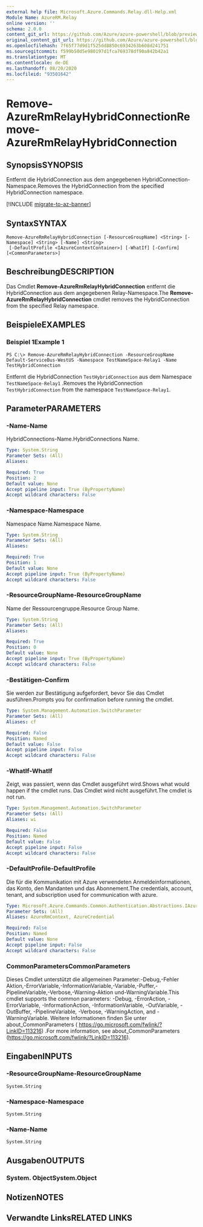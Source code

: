```yaml
---
external help file: Microsoft.Azure.Commands.Relay.dll-Help.xml
Module Name: AzureRM.Relay
online version: ''
schema: 2.0.0
content_git_url: https://github.com/Azure/azure-powershell/blob/preview/src/ResourceManager/Relay/Commands.Relay/help/Remove-AzureRmRelayHybridConnection.md
original_content_git_url: https://github.com/Azure/azure-powershell/blob/preview/src/ResourceManager/Relay/Commands.Relay/help/Remove-AzureRmRelayHybridConnection.md
ms.openlocfilehash: 7f65f77d9d1f525dd8850c6934263b608d241751
ms.sourcegitcommit: f599b50d5e980197d1fca769378df90a842b42a1
ms.translationtype: MT
ms.contentlocale: de-DE
ms.lasthandoff: 08/20/2020
ms.locfileid: "93501642"
---
```

# <span data-ttu-id="7dcc1-101">Remove-AzureRmRelayHybridConnection</span><span class="sxs-lookup"><span data-stu-id="7dcc1-101">Remove-AzureRmRelayHybridConnection</span></span>

## <span data-ttu-id="7dcc1-102">Synopsis</span><span class="sxs-lookup"><span data-stu-id="7dcc1-102">SYNOPSIS</span></span>
<span data-ttu-id="7dcc1-103">Entfernt die HybridConnection aus dem angegebenen HybridConnection-Namespace.</span><span class="sxs-lookup"><span data-stu-id="7dcc1-103">Removes the HybridConnection from the specified HybridConnection namespace.</span></span>

[!INCLUDE [migrate-to-az-banner](../../includes/migrate-to-az-banner.md)]

## <span data-ttu-id="7dcc1-104">Syntax</span><span class="sxs-lookup"><span data-stu-id="7dcc1-104">SYNTAX</span></span>

```
Remove-AzureRmRelayHybridConnection [-ResourceGroupName] <String> [-Namespace] <String> [-Name] <String>
 [-DefaultProfile <IAzureContextContainer>] [-WhatIf] [-Confirm] [<CommonParameters>]
```

## <span data-ttu-id="7dcc1-105">Beschreibung</span><span class="sxs-lookup"><span data-stu-id="7dcc1-105">DESCRIPTION</span></span>
<span data-ttu-id="7dcc1-106">Das Cmdlet **Remove-AzureRmRelayHybridConnection** entfernt die HybridConnection aus dem angegebenen Relay-Namespace.</span><span class="sxs-lookup"><span data-stu-id="7dcc1-106">The **Remove-AzureRmRelayHybridConnection** cmdlet removes the HybridConnection from the specified Relay namespace.</span></span>

## <span data-ttu-id="7dcc1-107">Beispiele</span><span class="sxs-lookup"><span data-stu-id="7dcc1-107">EXAMPLES</span></span>

### <span data-ttu-id="7dcc1-108">Beispiel 1</span><span class="sxs-lookup"><span data-stu-id="7dcc1-108">Example 1</span></span>
```
PS C:\> Remove-AzureRmRelayHybridConnection -ResourceGroupName Default-ServiceBus-WestUS -Namespace TestNameSpace-Relay1 -Name TestHybridConnection
```

<span data-ttu-id="7dcc1-109">Entfernt die HybridConnection `TestHybridConnection` aus dem Namespace `TestNameSpace-Relay1` .</span><span class="sxs-lookup"><span data-stu-id="7dcc1-109">Removes the HybridConnection `TestHybridConnection` from the namespace `TestNameSpace-Relay1`.</span></span>

## <span data-ttu-id="7dcc1-110">Parameter</span><span class="sxs-lookup"><span data-stu-id="7dcc1-110">PARAMETERS</span></span>

### <span data-ttu-id="7dcc1-111">-Name</span><span class="sxs-lookup"><span data-stu-id="7dcc1-111">-Name</span></span>
<span data-ttu-id="7dcc1-112">HybridConnections-Name.</span><span class="sxs-lookup"><span data-stu-id="7dcc1-112">HybridConnections Name.</span></span>

```yaml
Type: System.String
Parameter Sets: (All)
Aliases: 

Required: True
Position: 2
Default value: None
Accept pipeline input: True (ByPropertyName)
Accept wildcard characters: False
```

### <span data-ttu-id="7dcc1-113">-Namespace</span><span class="sxs-lookup"><span data-stu-id="7dcc1-113">-Namespace</span></span>
<span data-ttu-id="7dcc1-114">Namespace Name.</span><span class="sxs-lookup"><span data-stu-id="7dcc1-114">Namespace Name.</span></span>

```yaml
Type: System.String
Parameter Sets: (All)
Aliases: 

Required: True
Position: 1
Default value: None
Accept pipeline input: True (ByPropertyName)
Accept wildcard characters: False
```

### <span data-ttu-id="7dcc1-115">-ResourceGroupName</span><span class="sxs-lookup"><span data-stu-id="7dcc1-115">-ResourceGroupName</span></span>
<span data-ttu-id="7dcc1-116">Name der Ressourcengruppe.</span><span class="sxs-lookup"><span data-stu-id="7dcc1-116">Resource Group Name.</span></span>

```yaml
Type: System.String
Parameter Sets: (All)
Aliases: 

Required: True
Position: 0
Default value: None
Accept pipeline input: True (ByPropertyName)
Accept wildcard characters: False
```

### <span data-ttu-id="7dcc1-117">-Bestätigen</span><span class="sxs-lookup"><span data-stu-id="7dcc1-117">-Confirm</span></span>
<span data-ttu-id="7dcc1-118">Sie werden zur Bestätigung aufgefordert, bevor Sie das Cmdlet ausführen.</span><span class="sxs-lookup"><span data-stu-id="7dcc1-118">Prompts you for confirmation before running the cmdlet.</span></span>

```yaml
Type: System.Management.Automation.SwitchParameter
Parameter Sets: (All)
Aliases: cf

Required: False
Position: Named
Default value: False
Accept pipeline input: False
Accept wildcard characters: False
```

### <span data-ttu-id="7dcc1-119">-WhatIf</span><span class="sxs-lookup"><span data-stu-id="7dcc1-119">-WhatIf</span></span>
<span data-ttu-id="7dcc1-120">Zeigt, was passiert, wenn das Cmdlet ausgeführt wird.</span><span class="sxs-lookup"><span data-stu-id="7dcc1-120">Shows what would happen if the cmdlet runs.</span></span>
<span data-ttu-id="7dcc1-121">Das Cmdlet wird nicht ausgeführt.</span><span class="sxs-lookup"><span data-stu-id="7dcc1-121">The cmdlet is not run.</span></span>

```yaml
Type: System.Management.Automation.SwitchParameter
Parameter Sets: (All)
Aliases: wi

Required: False
Position: Named
Default value: False
Accept pipeline input: False
Accept wildcard characters: False
```

### <span data-ttu-id="7dcc1-122">-DefaultProfile</span><span class="sxs-lookup"><span data-stu-id="7dcc1-122">-DefaultProfile</span></span>
<span data-ttu-id="7dcc1-123">Die für die Kommunikation mit Azure verwendeten Anmeldeinformationen, das Konto, den Mandanten und das Abonnement.</span><span class="sxs-lookup"><span data-stu-id="7dcc1-123">The credentials, account, tenant, and subscription used for communication with azure.</span></span>

```yaml
Type: Microsoft.Azure.Commands.Common.Authentication.Abstractions.IAzureContextContainer
Parameter Sets: (All)
Aliases: AzureRmContext, AzureCredential

Required: False
Position: Named
Default value: None
Accept pipeline input: False
Accept wildcard characters: False
```

### <span data-ttu-id="7dcc1-124">CommonParameters</span><span class="sxs-lookup"><span data-stu-id="7dcc1-124">CommonParameters</span></span>
<span data-ttu-id="7dcc1-125">Dieses Cmdlet unterstützt die allgemeinen Parameter:-Debug,-Fehler Aktion,-ErrorVariable,-InformationVariable,-Variable,-Puffer,-PipelineVariable,-Verbose,-Warning-Aktion und-WarningVariable.</span><span class="sxs-lookup"><span data-stu-id="7dcc1-125">This cmdlet supports the common parameters: -Debug, -ErrorAction, -ErrorVariable, -InformationAction, -InformationVariable, -OutVariable, -OutBuffer, -PipelineVariable, -Verbose, -WarningAction, and -WarningVariable.</span></span> <span data-ttu-id="7dcc1-126">Weitere Informationen finden Sie unter about_CommonParameters ( https://go.microsoft.com/fwlink/?LinkID=113216) .</span><span class="sxs-lookup"><span data-stu-id="7dcc1-126">For more information, see about_CommonParameters (https://go.microsoft.com/fwlink/?LinkID=113216).</span></span>

## <span data-ttu-id="7dcc1-127">Eingaben</span><span class="sxs-lookup"><span data-stu-id="7dcc1-127">INPUTS</span></span>

### <span data-ttu-id="7dcc1-128">-ResourceGroupName</span><span class="sxs-lookup"><span data-stu-id="7dcc1-128">-ResourceGroupName</span></span>
    System.String

### <span data-ttu-id="7dcc1-129">-Namespace</span><span class="sxs-lookup"><span data-stu-id="7dcc1-129">-Namespace</span></span>
    System.String

### <span data-ttu-id="7dcc1-130">-Name</span><span class="sxs-lookup"><span data-stu-id="7dcc1-130">-Name</span></span>
    System.String

## <span data-ttu-id="7dcc1-131">Ausgaben</span><span class="sxs-lookup"><span data-stu-id="7dcc1-131">OUTPUTS</span></span>

### <span data-ttu-id="7dcc1-132">System. Object</span><span class="sxs-lookup"><span data-stu-id="7dcc1-132">System.Object</span></span>

## <span data-ttu-id="7dcc1-133">Notizen</span><span class="sxs-lookup"><span data-stu-id="7dcc1-133">NOTES</span></span>

## <span data-ttu-id="7dcc1-134">Verwandte Links</span><span class="sxs-lookup"><span data-stu-id="7dcc1-134">RELATED LINKS</span></span>

